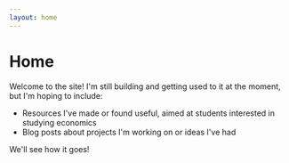 ```yaml
---
layout: home
---
```


# Home
Welcome to the site!
 I'm still building and getting used to it at the moment, but I'm hoping to include:

- Resources I've made or found useful, aimed at students interested in studying economics 
- Blog posts about projects I'm working on or ideas I've had

We'll see how it goes!
